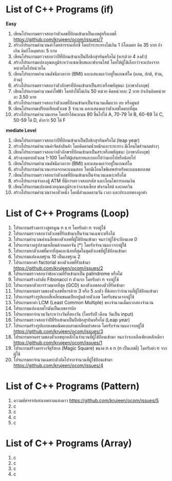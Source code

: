 # List of C++ Programs (if)
**Easy**
1. เขียนโปรแกรมตรวจสอบว่าตัวเลขที่ป้อนเข้ามาเป็นเลขคู่หรือเลขคี่  https://github.com/krujeen/ocom/issues/7
2. สร้างโปรแกรมคำนวณค่าโดยสารรถแท็กซี่ โดยถ้าระยะทางไม่เกิน 1 กิโลเมตร คิด 35 บาท ถ้าเกิน คิดกิโลเมตรละ 5 บาท
3. เขียนโปรแกรมตรวจสอบว่าปีที่ป้อนเข้ามาเป็นปีอธิกสุรทินหรือไม่ (หารด้วย 4 ลงตัว)
4. สร้างโปรแกรมแปลงอุณหภูมิระหว่างเซลเซียสและฟาเรนไฮต์ โดยให้ผู้ใช้เลือกว่าจะแปลงจากหน่วยใดไปหน่วยใด
5. เขียนโปรแกรมคำนวณดัชนีมวลกาย (BMI) และแสดงผลว่าอยู่ในเกณฑ์ใด (ผอม, ปกติ, ท้วม, อ้วน)
6. สร้างโปรแกรมตรวจสอบว่าตัวอักษรที่ป้อนเข้ามาเป็นสระหรือพยัญชนะ (ภาษาอังกฤษ)
7. เขียนโปรแกรมคำนวณค่าไฟฟ้า โดยถ้าใช้ไม่เกิน 50 หน่วย คิดหน่วยละ 2 บาท ถ้าเกินคิดหน่วยละ 3.50 บาท
8. สร้างโปรแกรมตรวจสอบว่าตัวเลขที่ป้อนเข้ามาเป็นจำนวนเต็มบวก ลบ หรือศูนย์
9. เขียนโปรแกรมเปรียบเทียบตัวเลข 3 จำนวน และแสดงผลว่าตัวเลขใดมากที่สุด
10. สร้างโปรแกรมคำนวณเกรด โดยถ้าได้คะแนน 80 ขึ้นไปได้ A, 70-79 ได้ B, 60-69 ได้ C, 50-59 ได้ D, ต่ำกว่า 50 ได้ F

**mediate Level**
1. เขียนโปรแกรมตรวจสอบว่าปีที่ป้อนเข้ามาเป็นปีอธิกสุรทินหรือไม่ (leap year)
2. สร้างโปรแกรมคำนวณค่าจัดส่งสินค้า โดยคิดตามน้ำหนักและระยะทาง มีเงื่อนไขส่วนลดต่างๆ
3. เขียนโปรแกรมตรวจสอบว่าตัวอักษรที่ป้อนเข้ามาเป็นสระหรือพยัญชนะ (ภาษาอังกฤษ)
4. สร้างเกมทายตัวเลข 1-100 โดยให้ผู้เล่นทายและบอกใบ้ว่ามากไปหรือน้อยไป
5. เขียนโปรแกรมคำนวณดัชนีมวลกาย (BMI) และแสดงผลว่าอยู่ในเกณฑ์ใด
6. สร้างโปรแกรมคำนวณเกรดจากคะแนนสอบ โดยมีเงื่อนไขพิเศษสำหรับคะแนนขอบเขต
7. เขียนโปรแกรมตรวจสอบว่าตัวเลขที่ป้อนเข้ามาเป็นจำนวนเฉพาะหรือไม่
8. สร้างโปรแกรมจำลองตู้ ATM ที่มีการตรวจสอบรหัส และเงื่อนไขการถอนเงิน
9. เขียนโปรแกรมแปลงหน่วยอุณหภูมิระหว่างเซลเซียส ฟาเรนไฮต์ และเคลวิน
10. สร้างโปรแกรมคำนวณราคาตั๋วหนัง โดยมีส่วนลดตามวัน เวลา และประเภทของลูกค้า


# List of C++ Programs  (Loop)

1. โปรแกรมสร้างตารางสูตรคูณ n x n โดยรับค่า n จากผู้ใช้
2. โปรแกรมตรวจสอบว่าตัวเลขที่รับเข้ามาเป็นจำนวนเฉพาะหรือไม่
3. โปรแกรมคำนวณค่าเฉลี่ยของตัวเลขที่ผู้ใช้ป้อนเข้ามา จนกว่าผู้ใช้จะป้อนเลข 0
4. โปรแกรมวาดรูปสามเหลี่ยมด้วยดอกจัน (*) โดยรับจำนวนแถวจากผู้ใช้
5. โปรแกรมหาตัวเลขที่มากที่สุดและน้อยที่สุดในชุดตัวเลขที่ผู้ใช้ป้อนเข้ามา
6. โปรแกรมแปลงเลขฐาน 10 เป็นเลขฐาน 2
7. โปรแกรมหาค่า factorial ของตัวเลขที่รับเข้ามา https://github.com/krujeen/ocom/issues/2
8. โปรแกรมตรวจสอบว่าข้อความที่รับเข้ามาเป็น palindrome หรือไม่
9. โปรแกรมสร้างลำดับ Fibonacci n ตัวแรก โดยรับค่า n จากผู้ใช้ 
10. โปรแกรมหาตัวหารร่วมมากที่สุด (GCD) ของตัวเลขสองตัวที่รับเข้ามา
11. โปรแกรมหาผลรวมของตัวเลขที่หารด้วย 3 หรือ 5 ลงตัว ที่น้อยกว่าจำนวนที่ผู้ใช้ป้อนเข้ามา
12. โปรแกรมสร้างรูปแบบสี่เหลี่ยมขนมเปียกปูนด้วยตัวเลข โดยรับขนาดจากผู้ใช้
13. โปรแกรมหาค่า LCM (Least Common Multiple) ของจำนวนเต็มบวกสองจำนวน
14. โปรแกรมแปลงเลขโรมันเป็นเลขอารบิก
15. โปรแกรมหาจำนวนวันระหว่างวันที่สองวัน (โดยรับปี เดือน วันเป็น input)
16. โปรแกรมตรวจสอบว่าปีที่รับเข้ามาเป็นปีอธิกสุรทินหรือไม่ (Leap year)
17. โปรแกรมสร้างรูปแบบเลขคณิตแบบสามเหลี่ยมปาสคาล โดยรับจำนวนแถวจากผู้ใช้ https://github.com/krujeen/ocom/issues/3
18. โปรแกรมหาผลรวมของตัวเลขทุกหลักในจำนวนที่ผู้ใช้ป้อนเข้ามา จนกว่าจะเหลือเพียงหลักเดียว https://github.com/krujeen/ocom/issues/1
19. โปรแกรมสร้างตารางจัตุรัสกล (Magic Square) ขนาด n x n (n เป็นเลขคี่) โดยรับค่า n จากผู้ใช้
20. โปรแกรมหาจำนวนเฉพาะตัวถัดไปจากจำนวนที่ผู้ใช้ป้อนเข้ามา https://github.com/krujeen/ocom/issues/4


# List of C++ Programs (Pattern)
1. ดาวมหัศจรรย์แห่งเทศกาลแสงดาว  https://github.com/krujeen/ocom/issues/5
2. c
3. c
4. c
5. c




# List of C++ Programs (Array)
1. c
2. c
3. c
4. c
